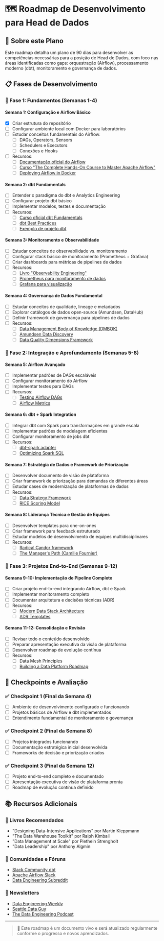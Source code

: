 # 🗺️ Roadmap de Desenvolvimento para Head de Dados

## 🎯 Sobre este Plano

Este roadmap detalha um plano de 90 dias para desenvolver as competências necessárias para a posição de Head de Dados, com foco nas áreas identificadas como gaps: orquestração (Airflow), processamento moderno (dbt), monitoramento e governança de dados.

## 📋 Fases de Desenvolvimento

### 🌱 Fase 1: Fundamentos (Semanas 1-4)

#### Semana 1: Configuração e Airflow Básico
- [x] Criar estrutura do repositório
- [ ] Configurar ambiente local com Docker para laboratórios
- [ ] Estudar conceitos fundamentais do Airflow:
  - [ ] DAGs, Operators, Sensors
  - [ ] Schedulers e Executors
  - [ ] Conexões e Hooks
- [ ] Recursos:
  - [ ] [Documentação oficial do Airflow](https://airflow.apache.org/docs/apache-airflow/stable/index.html)
  - [ ] [Curso "The Complete Hands-On Course to Master Apache Airflow"](https://www.udemy.com/course/the-complete-hands-on-course-to-master-apache-airflow/)
  - [ ] [Deploying Airflow in Docker](https://airflow.apache.org/docs/apache-airflow/stable/howto/docker-compose/index.html)

#### Semana 2: dbt Fundamentals
- [ ] Entender o paradigma do dbt e Analytics Engineering
- [ ] Configurar projeto dbt básico
- [ ] Implementar modelos, testes e documentação
- [ ] Recursos:
  - [ ] [Curso oficial dbt Fundamentals](https://courses.getdbt.com/courses/fundamentals)
  - [ ] [dbt Best Practices](https://docs.getdbt.com/guides/best-practices)
  - [ ] [Exemplo de projeto dbt](https://github.com/dbt-labs/jaffle_shop)

#### Semana 3: Monitoramento e Observabilidade
- [ ] Estudar conceitos de observabilidade vs. monitoramento
- [ ] Configurar stack básico de monitoramento (Prometheus + Grafana)
- [ ] Criar dashboards para métricas de pipelines de dados
- [ ] Recursos:
  - [ ] [Livro "Observability Engineering"](https://www.oreilly.com/library/view/observability-engineering/9781492076438/)
  - [ ] [Prometheus para monitoramento de dados](https://prometheus.io/docs/introduction/overview/)
  - [ ] [Grafana para visualização](https://grafana.com/docs/grafana/latest/)

#### Semana 4: Governança de Dados Fundamental
- [ ] Estudar conceitos de qualidade, lineage e metadados
- [ ] Explorar catálogos de dados open-source (Amundsen, DataHub)
- [ ] Definir framework de governança para pipelines de dados
- [ ] Recursos:
  - [ ] [Data Management Body of Knowledge (DMBOK)](https://www.dama.org/cpages/body-of-knowledge)
  - [ ] [Amundsen Data Discovery](https://www.amundsen.io/amundsen/)
  - [ ] [Data Quality Dimensions Framework](https://www.dataversity.net/data-quality-dimensions/)

### 🔄 Fase 2: Integração e Aprofundamento (Semanas 5-8)

#### Semana 5: Airflow Avançado
- [ ] Implementar padrões de DAGs escaláveis
- [ ] Configurar monitoramento do Airflow
- [ ] Implementar testes para DAGs
- [ ] Recursos:
  - [ ] [Testing Airflow DAGs](https://airflow.apache.org/docs/apache-airflow/stable/best-practices.html)
  - [ ] [Airflow Metrics](https://airflow.apache.org/docs/apache-airflow/stable/logging-monitoring/metrics.html)

#### Semana 6: dbt + Spark Integration
- [ ] Integrar dbt com Spark para transformações em grande escala
- [ ] Implementar padrões de modelagem eficientes
- [ ] Configurar monitoramento de jobs dbt
- [ ] Recursos:
  - [ ] [dbt-spark adapter](https://docs.getdbt.com/reference/warehouse-setups/spark-setup)
  - [ ] [Optimizing Spark SQL](https://spark.apache.org/docs/latest/sql-performance-tuning.html)

#### Semana 7: Estratégia de Dados e Framework de Priorização
- [ ] Desenvolver documento de visão de plataforma
- [ ] Criar framework de priorização para demandas de diferentes áreas
- [ ] Estudar cases de modernização de plataformas de dados
- [ ] Recursos:
  - [ ] [Data Strategy Framework](https://hbr.org/2018/05/what-your-company-needs-to-go-digital)
  - [ ] [RICE Scoring Model](https://www.productplan.com/glossary/rice-scoring-model/)

#### Semana 8: Liderança Técnica e Gestão de Equipes
- [ ] Desenvolver templates para one-on-ones
- [ ] Criar framework para feedback estruturado
- [ ] Estudar modelos de desenvolvimento de equipes multidisciplinares
- [ ] Recursos:
  - [ ] [Radical Candor framework](https://www.radicalcandor.com/)
  - [ ] [The Manager's Path (Camille Fournier)](https://www.oreilly.com/library/view/the-managers-path/9781491973882/)

### 🚀 Fase 3: Projetos End-to-End (Semanas 9-12)

#### Semana 9-10: Implementação de Pipeline Completo
- [ ] Criar projeto end-to-end integrando Airflow, dbt e Spark
- [ ] Implementar monitoramento completo
- [ ] Documentar arquitetura e decisões técnicas (ADR)
- [ ] Recursos:
  - [ ] [Modern Data Stack Architecture](https://www.databricks.com/glossary/data-lakehouse)
  - [ ] [ADR Templates](https://github.com/joelparkerhenderson/architecture-decision-record)

#### Semana 11-12: Consolidação e Revisão
- [ ] Revisar todo o conteúdo desenvolvido
- [ ] Preparar apresentação executiva da visão de plataforma
- [ ] Desenvolver roadmap de evolução contínua
- [ ] Recursos:
  - [ ] [Data Mesh Principles](https://martinfowler.com/articles/data-mesh-principles.html)
  - [ ] [Building a Data Platform Roadmap](https://medium.com/netflix-techblog/building-a-data-platform-to-enable-analytics-at-scale-2b676f9723e6)

## 🎯 Checkpoints e Avaliação

### ✅ Checkpoint 1 (Final da Semana 4)
- [ ] Ambiente de desenvolvimento configurado e funcionando
- [ ] Projetos básicos de Airflow e dbt implementados
- [ ] Entendimento fundamental de monitoramento e governança

### ✅ Checkpoint 2 (Final da Semana 8)
- [ ] Projetos integrados funcionando
- [ ] Documentação estratégica inicial desenvolvida
- [ ] Frameworks de decisão e priorização criados

### ✅ Checkpoint 3 (Final da Semana 12)
- [ ] Projeto end-to-end completo e documentado
- [ ] Apresentação executiva de visão de plataforma pronta
- [ ] Roadmap de evolução contínua definido

## 📚 Recursos Adicionais

### 📖 Livros Recomendados
- "Designing Data-Intensive Applications" por Martin Kleppmann
- "The Data Warehouse Toolkit" por Ralph Kimball
- "Data Management at Scale" por Piethein Strengholt
- "Data Leadership" por Anthony Algmin

### 👥 Comunidades e Fóruns
- [Slack Community dbt](https://community.getdbt.com/)
- [Apache Airflow Slack](https://apache-airflow.slack.com/)
- [Data Engineering Subreddit](https://www.reddit.com/r/dataengineering/)

### 📰 Newsletters
- [Data Engineering Weekly](https://dataengineeringweekly.substack.com/)
- [Seattle Data Guy](https://seattledataguy.substack.com/)
- [The Data Engineering Podcast](https://www.dataengineeringpodcast.com/)

---

> 📝 Este roadmap é um documento vivo e será atualizado regularmente conforme o progresso e novos aprendizados.
